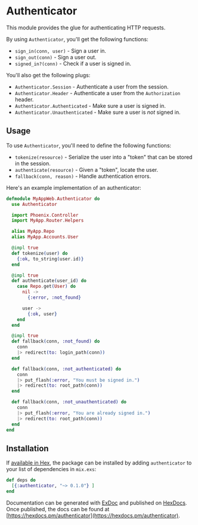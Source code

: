 # Authenticator

This module provides the glue for authenticating HTTP requests.

By using `Authenticator`, you'll get the following functions:

* `sign_in(conn, user)` - Sign a user in.
* `sign_out(conn)` - Sign a user out.
* `signed_in?(conn)` - Check if a user is signed in.

You'll also get the following plugs:

* `Authenticator.Session` - Authenticate a user from the session.
* `Authenticator.Header` - Authenticate a user from the `Authorization` header.
* `Authenticator.Authenticated` - Make sure a user is signed in.
* `Authenticator.Unauthenticated` - Make sure a user is *not* signed in.

## Usage

To use `Authenticator`, you'll need to define the following functions:

* `tokenize(resource)` - Serialize the user into a "token" that can be stored in the session.
* `authenticate(resource)` - Given a "token", locate the user.
* `fallback(conn, reason)` - Handle authentication errors.

Here's an example implementation of an authenticator:

```elixir
defmodule MyAppWeb.Authenticator do
  use Authenticator

  import Phoenix.Controller
  import MyApp.Router.Helpers

  alias MyApp.Repo
  alias MyApp.Accounts.User

  @impl true
  def tokenize(user) do
    {:ok, to_string(user.id)}
  end

  @impl true
  def authenticate(user_id) do
    case Repo.get(User) do
      nil ->
        {:error, :not_found}

      user ->
        {:ok, user}
    end
  end

  @impl true
  def fallback(conn, :not_found) do
    conn
    |> redirect(to: login_path(conn))
  end

  def fallback(conn, :not_authenticated) do
    conn
    |> put_flash(:error, "You must be signed in.")
    |> redirect(to: root_path(conn))
  end

  def fallback(conn, :not_unauthenticated) do
    conn
    |> put_flash(:error, "You are already signed in.")
    |> redirect(to: root_path(conn))
  end
end
```

## Installation

If [available in Hex](https://hex.pm/docs/publish), the package can be installed
by adding `authenticator` to your list of dependencies in `mix.exs`:

```elixir
def deps do
  [{:authenticator, "~> 0.1.0"} ]
end
```

Documentation can be generated with [ExDoc](https://github.com/elixir-lang/ex_doc)
and published on [HexDocs](https://hexdocs.pm). Once published, the docs can
be found at [https://hexdocs.pm/authenticator](https://hexdocs.pm/authenticator).

